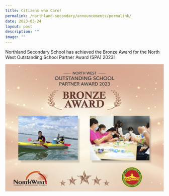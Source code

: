 ```yaml
---
title: Citizens who Care!
permalink: /northland-secondary/announcements/permalink/
date: 2023-03-24
layout: post
description: ""
image: ""
---
```

Northland Secondary School has achieved the  Bronze Award for the North West Outstanding School Partner Award (SPA) 2023!

![](/images/Northland%20Secondary%20School%20Image%20SPA.png)